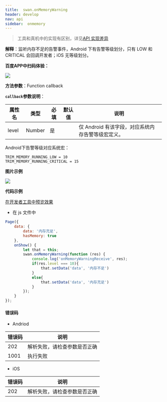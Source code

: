 ```yaml
---
title:  swan.onMemoryWarning
header: develop
nav: api
sidebar:  onmemory
---
```


 

> 工具和真机中的实现有区别，详见[API 实现差异](https://smartapp.baidu.com/docs/develop/devtools/diff/)

**解释**：监听内存不足的告警事件，Android 下有告警等级划分，只有 LOW 和 CRITICAL 会回调开发者；iOS 无等级划分。

**百度APP中扫码体验：**

<img src="https://b.bdstatic.com/miniapp/assets/images/doc_demo/pages_onMemoryWarning.png "  class="demo-qrcode-image" />

**方法参数**：Function callback

**`callback`参数说明**：

|属性名 |类型  |必填 | 默认值 |说明|
|---- | ---- | ---- | ----|----|
|level |Number |是| |仅 Android 有该字段，对应系统内存告警等级宏定义。|

Android下告警等级对应系统宏：

```
TRIM_MEMORY_RUNNING_LOW = 10
TRIM_MEMORY_RUNNING_CRITICAL = 15
```

**图片示例**

<div class="m-doc-custom-examples">
    <div class="m-doc-custom-examples-correct">
        <img src="https://b.bdstatic.com/miniapp/images/onMemoryWarning.jpg">
    </div>
    <div class="m-doc-custom-examples-correct">
        <img src=" ">
    </div>
    <div class="m-doc-custom-examples-correct">
        <img src=" ">
    </div>     
</div>

**代码示例**

<a href="swanide://fragment/d78c8265a509149796a3f556a3db20171575140227666" title="在开发者工具中预览效果" target="_self">在开发者工具中预览效果</a>


* 在 js 文件中

```js
Page({
    data: {
        data: '内存充足',
        hasMemory: true
    },
    onShow() {
        let that = this;
        swan.onMemoryWarning(function (res) {
            console.log('onMemoryWarningReceive', res);
            if(res.level === 10){
                that.setData('data', '内存不足')
            }
            else{
                that.setData('data', '内存充足')
            }
        });
    }
});
```

 
#### 错误码
* Andriod

|错误码|说明|
|--|--|
|202|解析失败，请检查参数是否正确      |
|1001|执行失败|

* iOS

|错误码|说明|
|--|--|
|202|解析失败，请检查参数是否正确      |
